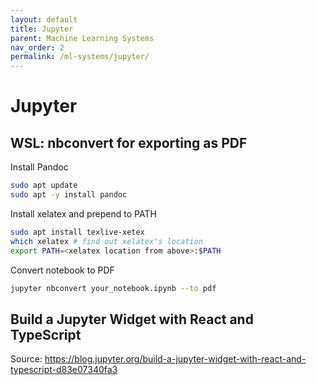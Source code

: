 ```yaml
---
layout: default
title: Jupyter
parent: Machine Learning Systems
nav_order: 2
permalink: /ml-systems/jupyter/
---
```


# Jupyter

## WSL: nbconvert for exporting as PDF

Install Pandoc

```bash
sudo apt update
sudo apt -y install pandoc
```

Install xelatex and prepend to PATH

```bash
sudo apt install texlive-xetex
which xelatex # find out xelatex's location
export PATH=<xelatex location from above>:$PATH
```

Convert notebook to PDF

```bash
jupyter nbconvert your_notebook.ipynb --to pdf
```

## Build a Jupyter Widget with React and TypeScript

Source: https://blog.jupyter.org/build-a-jupyter-widget-with-react-and-typescript-d83e07340fa3

